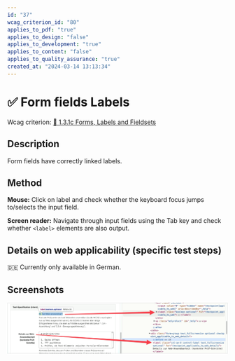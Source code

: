 ```yaml
---
id: "37"
wcag_criterion_id: "80"
applies_to_pdf: "true"
applies_to_design: "false"
applies_to_development: "true"
applies_to_content: "false"
applies_to_quality_assurance: "true"
created_at: "2024-03-14 13:13:34"
---
```


# ✅ Form fields Labels

Wcag criterion: [📜 1.3.1c Forms, Labels and Fieldsets](..)

## Description

Form fields have correctly linked labels.

## Method

**Mouse:** Click on label and check whether the keyboard focus jumps to/selects the input field.

**Screen reader:** Navigate through input fields using the Tab key and check whether `<label>` elements are also output.

## Details on web applicability (specific test steps)

🇩🇪 Currently only available in German.

## Screenshots

![Labels in A4AA](images/labels-in-a4aa.png)
